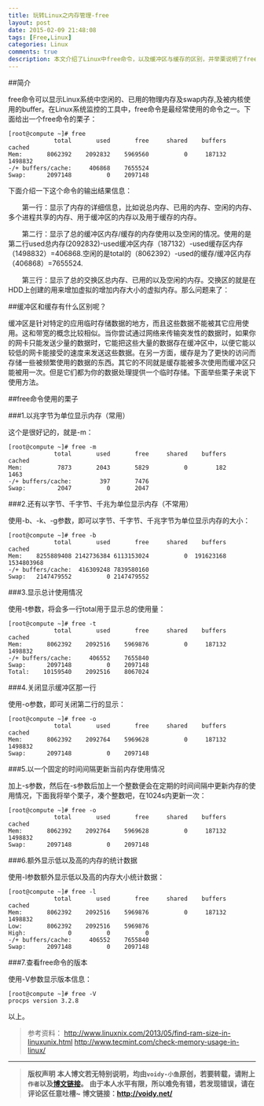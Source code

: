 ```yaml
---
title: 玩转Linux之内存管理-free
layout: post
date: 2015-02-09 21:48:08
tags: [Free,Linux]
categories: Linux
comments: true
description: 本文介绍了Linux中free命令，以及缓冲区与缓存的区别，并举栗说明了free命令常用的参数
---
```

##简介

free命令可以显示Linux系统中空闲的、已用的物理内存及swap内存,及被内核使用的buffer。在Linux系统监控的工具中，free命令是最经常使用的命令之一。下面给出一个free命令的栗子：

	[root@compute ~]# free
	             total       used       free     shared    buffers     cached
	Mem:       8062392    2092832    5969560          0     187132    1498832
	-/+ buffers/cache:     406868    7655524
	Swap:      2097148          0    2097148

下面介绍一下这个命令的输出结果信息：

　　第一行：显示了内存的详细信息，比如说总内存、已用的内存、空闲的内存、多个进程共享的内存、用于缓冲区的内存以及用于缓存的内存。

　　第二行：显示了总的缓冲区内存/缓存的内存使用以及空闲的情况。使用的是第二行used总内存(2092832)-used缓冲区内存（187132）-used缓存区内存（1498832）=406868.空闲的是total的（8062392）-used的缓存/缓冲区内存（406868）=7655524.

　　第三行：显示了总的交换区总内存、已用的以及空闲的内存。交换区的就是在HDD上创建的用来增加虚拟的增加内存大小的虚拟内存。那么问题来了：

##缓冲区和缓存有什么区别呢？

缓冲区是针对特定的应用临时存储数据的地方，而且这些数据不能被其它应用使用。这和带宽的概念比较相似。当你尝试通过网络来传输突发性的数据时，如果你的网卡只能发送少量的数据时，它能把这些大量的数据存在缓冲区中，以便它能以较低的网卡能接受的速度来发送这些数据。在另一方面，缓存是为了更快的访问而存储一些被频繁使用的数据的东西。其它的不同就是缓存能被多次使用而缓冲区只能被用一次。但是它们都为你的数据处理提供一个临时存储。下面举些栗子来说下使用方法。

##free命令使用的栗子

###1.以兆字节为单位显示内存（常用）

这个是很好记的，就是-m：

	[root@compute ~]# free -m
	             total       used       free     shared    buffers     cached
	Mem:          7873       2043       5829          0        182       1463
	-/+ buffers/cache:        397       7476
	Swap:         2047          0       2047

###2.还有以字节、千字节、千兆为单位显示内存（不常用）

使用-b、-k、-g参数，即可以字节、千字节、千兆字节为单位显示内存的大小：

	[root@compute ~]# free -b
	             total       used       free     shared    buffers     cached
	Mem:    8255889408 2142736384 6113153024          0  191623168 1534803968
	-/+ buffers/cache:  416309248 7839580160
	Swap:   2147479552          0 2147479552

###3.显示总计使用情况

使用-t参数，将会多一行total用于显示总的使用量：

	[root@compute ~]# free -t
	             total       used       free     shared    buffers     cached
	Mem:       8062392    2092516    5969876          0     187132    1498832
	-/+ buffers/cache:     406552    7655840
	Swap:      2097148          0    2097148
	Total:    10159540    2092516    8067024

###4.关闭显示缓冲区那一行

使用-o参数，即可关闭第二行的显示：

	[root@compute ~]# free -o
	             total       used       free     shared    buffers     cached
	Mem:       8062392    2092764    5969628          0     187132    1498832
	Swap:      2097148          0    2097148

###5.以一个固定的时间间隔更新当前内存使用情况

加上-s参数，然后在-s参数后加上一个整数便会在定期的时间间隔中更新内存的使用情况，下面我将举个栗子，凑个整数吧，在1024s内更新一次：

	[root@compute ~]# free -o
	             total       used       free     shared    buffers     cached
	Mem:       8062392    2092764    5969628          0     187132    1498832
	Swap:      2097148          0    2097148

###6.额外显示低以及高的内存的统计数据

使用-l参数额外显示低以及高的内存大小统计数据：

	[root@compute ~]# free -l
	             total       used       free     shared    buffers     cached
	Mem:       8062392    2092516    5969876          0     187132    1498832
	Low:       8062392    2092516    5969876
	High:            0          0          0
	-/+ buffers/cache:     406552    7655840
	Swap:      2097148          0    2097148


###7.查看free命令的版本

使用-V参数显示版本信息：

	[root@compute ~]# free -V
	procps version 3.2.8

以上。

> 参考资料：
> <http://www.linuxnix.com/2013/05/find-ram-size-in-linuxunix.html>
> <http://www.tecmint.com/check-memory-usage-in-linux/>


---
> **版权声明**
> **本人博文若无特别说明，均由`voidy-小鱼`原创，若要转载，请附上`作者`以及[博文链接](http://voidy.net)。**
> **由于本人水平有限，所以难免有错，若发现错误，请在评论区任意吐槽~**
> **博文链接：<http://voidy.net/>**